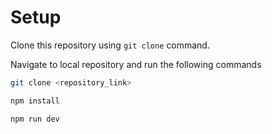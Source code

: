# Setup

Clone this repository using `git clone` command.

Navigate to local repository and run the following commands

```bash
git clone <repository_link>
```

```bash
npm install
```

```bash
npm run dev
```